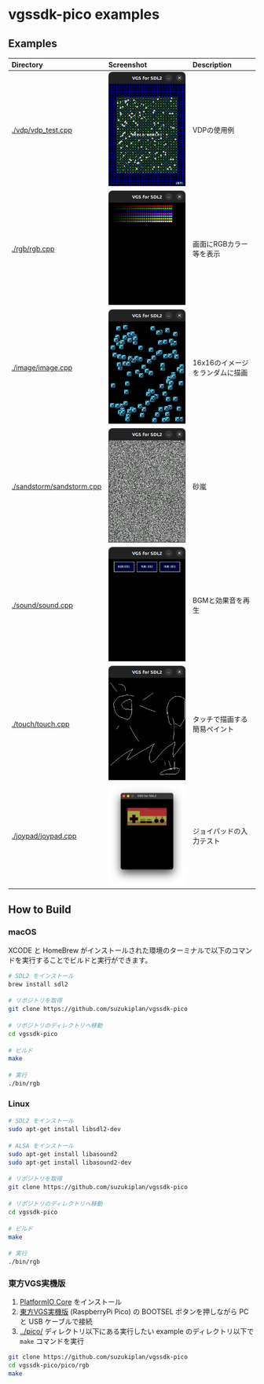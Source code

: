# vgssdk-pico examples

## Examples

|Directory|Screenshot|Description|
|:-|:-|:-|
|[./vdp/vdp_test.cpp](./vdp/vdp_test.cpp)|![./vdp.png](./vdp.png)|VDPの使用例|
|[./rgb/rgb.cpp](./rgb/rgb.cpp)|![./rgb.png](./rgb.png)|画面にRGBカラー等を表示|
|[./image/image.cpp](./image/image.cpp)|![./image.png](./image.png)|16x16のイメージをランダムに描画|
|[./sandstorm/sandstorm.cpp](./sandstorm/sandstorm.cpp)|![./sandstorm.png](./sandstorm.png)|砂嵐|
|[./sound/sound.cpp](./sound/sound.cpp)|![./sound.png](./sound.png)|BGMと効果音を再生|
|[./touch/touch.cpp](./touch/touch.cpp)|![./touch.png](./touch.png)|タッチで描画する簡易ペイント|
|[./joypad/joypad.cpp](./joypad/joypad.cpp)|![./joypad.png](./joypad.png)|ジョイパッドの入力テスト|

## How to Build

### macOS

XCODE と HomeBrew がインストールされた環境のターミナルで以下のコマンドを実行することでビルドと実行ができます。

```bash
# SDL2 をインストール
brew install sdl2

# リポジトリを取得
git clone https://github.com/suzukiplan/vgssdk-pico

# リポジトリのディレクトリへ移動
cd vgssdk-pico

# ビルド
make

# 実行
./bin/rgb
```

### Linux

```bash
# SDL2 をインストール
sudo apt-get install libsdl2-dev

# ALSA をインストール
sudo apt-get install libasound2
sudo apt-get install libasound2-dev

# リポジトリを取得
git clone https://github.com/suzukiplan/vgssdk-pico

# リポジトリのディレクトリへ移動
cd vgssdk-pico

# ビルド
make

# 実行
./bin/rgb
```

### 東方VGS実機版

1. [PlatformIO Core](https://docs.platformio.org/en/latest/core/installation/index.html) をインストール
2. [東方VGS実機版](https://github.com/suzukiplan/tohovgs-pico) (RaspberryPi Pico) の BOOTSEL ボタンを押しながら PC と USB ケーブルで接続
3. [../pico/](../pico/) ディレクトリ以下にある実行したい example のディレクトリ以下で `make` コマンドを実行

```bash
git clone https://github.com/suzukiplan/vgssdk-pico
cd vgssdk-pico/pico/rgb
make
```
